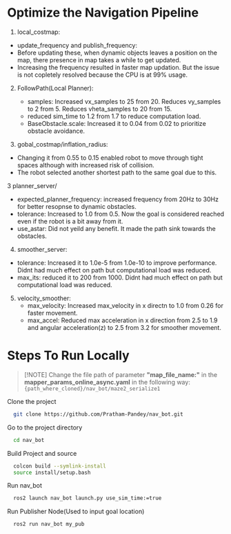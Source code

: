 # Optimize the Navigation Pipeline
1. local_costmap:
  * update_frequency and publish_frequency:
  *  Before updating these, when dynamic objects leaves a position on the map, there presence in map takes a while to get updated.
  *  Increasing the frequency resulted in faster map updation. But the issue is not copletely resolved because the CPU is at 99% usage.

2. FollowPath(Local Planner):
   * samples: Increased vx_samples to 25 from 20. Reduces vy_samples to 2 from 5. Reduces vheta_samples to 20 from 15.
   * reduced sim_time to 1.2 from 1.7 to reduce computation load. 
   * BaseObstacle.scale: Increased it to 0.04 from 0.02 to prioritize obstacle avoidance.
    
2.  gobal_costmap/inflation_radius:
  *  Changing  it from 0.55 to 0.15 enabled robot to move through tight spaces although with increased risk of collision.
  *  The robot selected another shortest path to the same goal due to this. 

3  planner_server/
  * expected_planner_frequency: increased frequency from 20Hz to 30Hz for better resopnse to dynamic obstacles.
  * tolerance: Increased to 1.0 from 0.5. Now the goal is considered reached even if the robot is a bit away from it.
  * use_astar: Did not yeild any benefit. It made the path sink towards the obstacles.

4. smoother_server:
  * tolerance: Increased it to 1.0e-5  from 1.0e-10 to improve performance. Didnt had much effect on path but computational load was reduced.
  * max_its: reduced it to 200 from 1000. Didnt had much effect on path but computational load was reduced.

5. velocity_smoother:
   * max_velocity: Increased max_velocity in x directn to 1.0 from 0.26 for faster movement.
   * max_accel: Reduced max acceleration in x direction from 2.5 to 1.9 and angular acceleration(z) to 2.5 from 3.2 for smoother movement.





# Steps To Run Locally



>  [!NOTE]
> Change the file path of parameter **"map_file_name:"** in the **mapper_params_online_async.yaml** in the following way:
> ```{path_where_cloned}/nav_bot/maze2_serialize1```


Clone the project
```bash
  git clone https://github.com/Pratham-Pandey/nav_bot.git
```
Go to the project directory
```bash
  cd nav_bot
```

Build Project and source 
```bash
  colcon build --symlink-install
  source install/setup.bash
```



Run nav_bot
```bash
  ros2 launch nav_bot launch.py use_sim_time:=true
```

Run Publisher Node(Used to input goal location)
```bash
  ros2 run nav_bot my_pub
```
